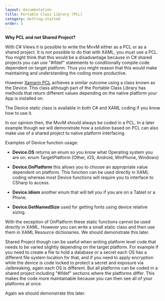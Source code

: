 ```yaml
---
layout: documentation
title: Portable Class Library (PCL)
category: Getting-started
order: 5
---
```


**Why PCL and not Shared Project?**

With C# Views it is possible to write the MvvM either as a PCL or as a shared project. It is not possible to do that with XAML, you must use a PCL. You might think that this would be a disadvantage because in C# shared projects you can use "#ifdef" statements to conditionally compile code dependent on target platform. Thus you might reason that this would make maintaining and understanding the coding more productive.

However [Xamarin PCL](http://developer.xamarin.com/guides/cross-platform/xamarin-forms/working-with/platform-specifics/) achieves a similar outcome using a class known as the Device. This class although part of the Portable Class Library has methods that return different values depending on the native platform your App is installed on.

The Device static class is available in both C# and XAML coding if you know how to use it.

In our opinion then, the MvvM should always be coded in a PCL. In a later example though we will demonstrate how a solution based on PCL can also make use of a shared project to native platform interfacing.

Examples of Device function usage:

- **Device.OS** returns an enum so you know what Operating system you are on. enum TargetPlatform {Other, iOS, Android, WinPhone, Windows}

- **Device.OnPlatform** this allows you to choose an appropriate value dependent on platform. This function can be used directly in XAML coding whereas most Device functions will require you to interface to CSharp to access.

- **Device.Idiom** another enum that will tell you if you are on a Tablet or a Phone.

- **Device.GetNamedSize** used for getting fonts using device relative sizing.

With the exception of OnPlatform these static functions cannot be used directly in XAML. However you can write a small static class and then use them in XAML Resource dictionaries. We should demonstrate this later.

Shared Project though can be useful when writing platform level code that needs to be varied slightly depending on the target platform. For example if you need to create a file to hold a database or a secret each OS has a different file system location for that, and if you need to apply encryption while the device is code locked to protect a secret and exposure via Jailbreaking, again each OS is different. But all platforms can be coded in a shared project including "#ifdef" sections where the platforms differ. This makes the code more maintainable because you can then see all of your platforms at once.

Again we should demonstrate this later.

